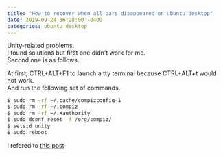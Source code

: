 ```yaml
---
title: "How to recover when all bars disappeared on ubuntu desktop"
date: 2019-09-24 16:28:00 -0400
categories: ubuntu desktop
---
```


Unity-related problems.  
I found solutions but first one didn't work for me.  
Second one is as follows.  

At first, CTRL+ALT+F1 to launch a tty terminal because CTRL+ALT+t would not work.  
And run the following set of commands.  
```bash
$ sudo rm -rf ~/.cache/compizconfig-1
$ sudo rm -rf ~/.compiz
$ sudo rm -rf ~/.Xauthority
$ sudo dconf reset -f /org/compiz/
$ setsid unity
$ sudo reboot
```

I refered to [this post][reference]

[reference]: https://www.faqforge.com/linux/ubuntu-sidebar-top-bar-disappeared-heres-can-bring-back

